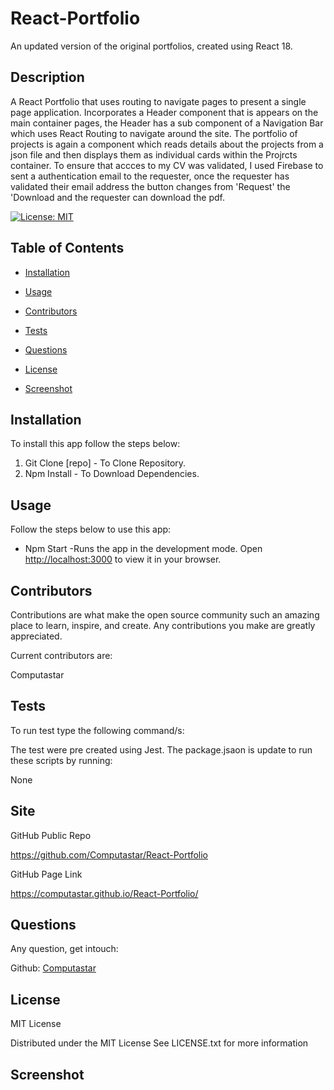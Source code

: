 # React-Portfolio
An updated version of the original portfolios, created using React 18. 

  ## Description
  A React Portfolio that uses routing to navigate pages to present a single page application. Incorporates a Header component that is appears on the main container pages, the Header has a sub component of a Navigation Bar which uses React Routing to navigate around the site. The portfolio of projects is again a component which reads details about the projects from a json file and then displays them as individual cards within the Projrcts container. To ensure that accces to my CV was validated, I used Firebase to sent a authentication email to the requester, once the requester has validated their email address the button changes from 'Request' the 'Download and the requester can download the pdf.


  [![License: MIT](https://img.shields.io/badge/License-MIT-yellow.svg)](https://opensource.org/licenses/MIT)


## Table of Contents 

* [Installation](#installation) 

* [Usage](#usage) 

* [Contributors](#contributors) 

* [Tests](#tests) 

* [Questions](#questions) 

* [License](#license)

* [Screenshot](#screenhot)
 


## Installation 

To install this app follow the steps below: 

  1. Git Clone [repo] - To Clone Repository.
  2. Npm Install - To Download Dependencies.


## Usage 

Follow the steps below to use this app: 

  *  Npm Start -Runs the app in the development mode. Open [http://localhost:3000](http://localhost:3000) to view it in your browser.


## Contributors 

Contributions are what make the open source community such an amazing place to learn, inspire, and create. Any contributions you make are greatly appreciated. 

Current contributors are: 

  Computastar


## Tests

To run test type the following command/s: 

  The test were pre created using Jest. The package.jsaon is update to run these scripts by running:
  
  None

## Site
GitHub Public Repo

https://github.com/Computastar/React-Portfolio

GitHub Page Link

https://computastar.github.io/React-Portfolio/

## Questions

Any question, get intouch: 

  Github: [Computastar](https://github.com/Computastar)

 
## License

  MIT License

  Distributed under the MIT License See LICENSE.txt for more information
  
## Screenshot

